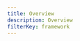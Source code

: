 ```yaml
---
title: Overview
description: Overview
filterKey: framework
---
```


<inline-fragment framework="vue" src="~/ui-legacy/fragments/vue/overview.md"></inline-fragment>
<inline-fragment framework="angular" src="~/ui-legacy/fragments/angular/overview.md"></inline-fragment>
